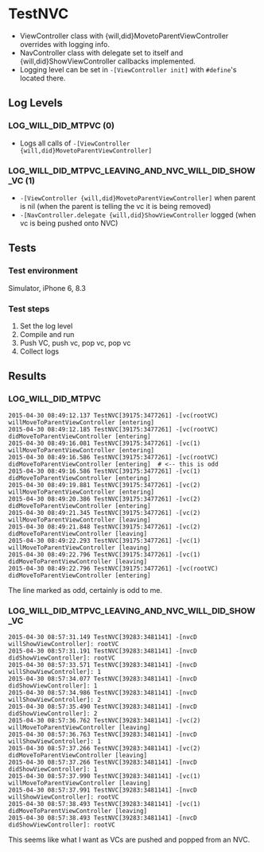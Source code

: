 # TestNVC

 * ViewController class with {will,did}MovetoParentViewController overrides with logging info.
 * NavController class with delegate set to itself and {will,did}ShowViewController callbacks implemented.
 * Logging level can be set in `-[ViewController init]` with `#define`'s located there.

## Log Levels
### LOG_WILL_DID_MTPVC (0)

 * Logs all calls of `-[ViewController {will,did}MovetoParentViewController]`

### LOG_WILL_DID_MTPVC_LEAVING_AND_NVC_WILL_DID_SHOW_VC (1)

 * `-[ViewController {will,did}MovetoParentViewController]` when parent is nil (when the parent is telling the vc it is being removed)
 * `-[NavController.delegate {will,did}ShowViewController` logged (when vc is being pushed onto NVC)

## Tests

### Test environment

Simulator, iPhone 6, 8.3

### Test steps

 1. Set the log level
 2. Compile and run
 3. Push VC, push vc, pop vc, pop vc
 4. Collect logs

## Results

### LOG_WILL_DID_MTPVC

```
2015-04-30 08:49:12.137 TestNVC[39175:3477261] -[vc(rootVC) willMoveToParentViewController [entering]
2015-04-30 08:49:12.185 TestNVC[39175:3477261] -[vc(rootVC) didMoveToParentViewController [entering]
2015-04-30 08:49:16.081 TestNVC[39175:3477261] -[vc(1) willMoveToParentViewController [entering]
2015-04-30 08:49:16.586 TestNVC[39175:3477261] -[vc(rootVC) didMoveToParentViewController [entering]  # <-- this is odd
2015-04-30 08:49:16.586 TestNVC[39175:3477261] -[vc(1) didMoveToParentViewController [entering]
2015-04-30 08:49:19.881 TestNVC[39175:3477261] -[vc(2) willMoveToParentViewController [entering]
2015-04-30 08:49:20.386 TestNVC[39175:3477261] -[vc(2) didMoveToParentViewController [entering]
2015-04-30 08:49:21.345 TestNVC[39175:3477261] -[vc(2) willMoveToParentViewController [leaving]
2015-04-30 08:49:21.848 TestNVC[39175:3477261] -[vc(2) didMoveToParentViewController [leaving]
2015-04-30 08:49:22.293 TestNVC[39175:3477261] -[vc(1) willMoveToParentViewController [leaving]
2015-04-30 08:49:22.796 TestNVC[39175:3477261] -[vc(1) didMoveToParentViewController [leaving]
2015-04-30 08:49:22.796 TestNVC[39175:3477261] -[vc(rootVC) didMoveToParentViewController [entering]
```

The line marked as odd, certainly is odd to me.

### LOG_WILL_DID_MTPVC_LEAVING_AND_NVC_WILL_DID_SHOW_VC

```
2015-04-30 08:57:31.149 TestNVC[39283:3481141] -[nvcD willShowViewController]: rootVC
2015-04-30 08:57:31.191 TestNVC[39283:3481141] -[nvcD didShowViewController]: rootVC
2015-04-30 08:57:33.571 TestNVC[39283:3481141] -[nvcD willShowViewController]: 1
2015-04-30 08:57:34.077 TestNVC[39283:3481141] -[nvcD didShowViewController]: 1
2015-04-30 08:57:34.986 TestNVC[39283:3481141] -[nvcD willShowViewController]: 2
2015-04-30 08:57:35.490 TestNVC[39283:3481141] -[nvcD didShowViewController]: 2
2015-04-30 08:57:36.762 TestNVC[39283:3481141] -[vc(2) willMoveToParentViewController [leaving]
2015-04-30 08:57:36.763 TestNVC[39283:3481141] -[nvcD willShowViewController]: 1
2015-04-30 08:57:37.266 TestNVC[39283:3481141] -[vc(2) didMoveToParentViewController [leaving]
2015-04-30 08:57:37.266 TestNVC[39283:3481141] -[nvcD didShowViewController]: 1
2015-04-30 08:57:37.990 TestNVC[39283:3481141] -[vc(1) willMoveToParentViewController [leaving]
2015-04-30 08:57:37.991 TestNVC[39283:3481141] -[nvcD willShowViewController]: rootVC
2015-04-30 08:57:38.493 TestNVC[39283:3481141] -[vc(1) didMoveToParentViewController [leaving]
2015-04-30 08:57:38.493 TestNVC[39283:3481141] -[nvcD didShowViewController]: rootVC
```

This seems like what I want as VCs are pushed and popped from an NVC.
